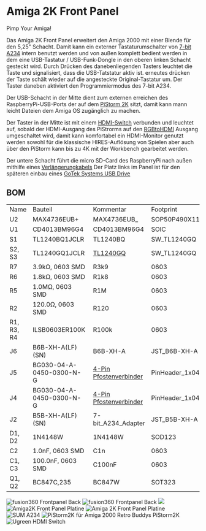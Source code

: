 # Amiga 2K Front Panel
Pimp Your Amiga!

Das Amiga 2K Front Panel erweitert den Amiga 2000 mit einer Blende für den 5,25" Schacht. Damit kann ein externer Tastaturumschalter von [7-bit A234](https://retro.7-bit.pl/?lang=en&go=projekty&name=SUM234) intern benutzt werden und von außen komplett bedient werden in dem eine USB-Tastatur / USB-Funk-Dongle in den oberen linken Schacht gesteckt wird. Durch Drücken des danebenliegenden Tasters leuchtet die Taste und signalisiert, dass die USB-Tatstatur aktiv ist. erneutes drücken der Taste schält wieder auf die angesteckte Original-Tastatur um. Der Taster daneben aktiviert den Programmiermodus des 7-bit A234.


Der USB-Schacht in der Mitte dient zum externen erreichen des RaspberryPi-USB-Ports der auf dem  [PiStorm 2K](https://github.com/captain-amygdala/pistorm) sitzt, damit kann mann leicht Dateien dem Amiga OS zugänglich zu machen.


Der Taster in der Mitte ist mit einem [HDMI-Switch](https://www.amazon.de/dp/B07H7JCCKM) verbunden und leuchtet auf, sobald der HDMI-Ausgang des PiStrorms auf den [RGBtoHDMI](https://github.com/LinuxJedi/AmigaRGBtoHDMI/tree/main/Amiga2000CPLDSlot) Ausgang umgeschaltet wird, damit kann komfortabel ein HDMI-Monitor genutzt werden sowohl für die klassische HIRES-Auflösung von Spielen aber auch über den PiStorm kann bis zu 4K mit der Workbench gearbeitet werden.

Der untere Schacht führt die micro SD-Card des RaspberryPi nach außen mithilfe eines [Verlängerungkabels](https://www.amazon.de/gp/product/B09MTJ17ZX)
Der Platz links im Panel ist für den späteren einbau eines [GoTek Systems USB Drive](https://de.aliexpress.com/item/1005005882655063.html)

## BOM
| | | | |
|-|-|-|-|
|Name|Bauteil|Kommentar|Footprint|
|U2|MAX4736EUB+ |MAX4736EUB_|SOP50P490X110-10N|
|U1|CD4013BM96G4 |CD4013BM96G4|SOIC |
|S1|TL1240BQ1JCLR|TL1240BQ|SW_TL1240GQ|
|S2, S3|TL1240GQ1JCLR |[TL1240GQ](https://www.digikey.de/de/products/detail/e-switch/TL1240BQ/1805475)|SW_TL1240GQ|
|R7|3.9kΩ, 0603 SMD|R3k9|0603 |
|R6|1.8kΩ, 0603 SMD|R1k8|0603 |
|R5|1.0MΩ, 0603 SMD|R1M|0603 |
|R2|120.0Ω, 0603 SMD|R120|0603 |
|R1, R3, R4|ILSB0603ER100K |R100k|0603 |
|J6|B6B-XH-A(LF)(SN) |B6B-XH-A|JST_B6B-XH-A|
|J5|BG030-04-A-0450-0300-N-G |[4-Pin Pfostenverbinder](https://www.mouser.de/ProductDetail/GCT/BG030-04-A-0450-0300-N-G?qs=iLbezkQI%252BsgfdR7VLDPrLQ%3D%3D)|PinHeader_1x04_P2.54mm_Vertical|
|J4|BG030-04-A-0450-0300-N-G |[4-Pin Pfostenverbinder](https://www.mouser.de/ProductDetail/GCT/BG030-04-A-0450-0300-N-G?qs=iLbezkQI%252BsgfdR7VLDPrLQ%3D%3D)|PinHeader_1x04_P2.54mm_Vertical|
|J2|B5B-XH-A(LF)(SN) |7-bit_A234_Adapter|JST_B5B-XH-A|
|D1, D2|1N4148W |1N4148W|SOD123 |
|C2|1.0nF, 0603 SMD|C1n|0603 |
|C1, C3|100.0nF, 0603 SMD|C100nF|0603 |
|Q1, Q2 |BC847C,235 |BC847W|SOT323 |


![fusion360 Frontpanel Back](https://github.com/Kupferschmid/Amiga/blob/main/images/fusion360-Frontpanel_Front.png)
![fusion360 Frontpanel Back](https://github.com/Kupferschmid/Amiga/blob/main/images/fusion360-Frontpanel_Back.png)
![](https://github.com/Kupferschmid/Amiga/blob/main/images/Schaltplan%20Amiga2K_Front_Panel.png)
![Amiga2K Front Panel Platine](https://github.com/Kupferschmid/Amiga/blob/main/images/Amiga2K-Front-Panel-Platine.png)
![Amiga 2K Front Panel Platine](https://github.com/Kupferschmid/Amiga/blob/main/images/A234_installed_in%20Panel.jpg)
![SUM A234](https://github.com/Kupferschmid/Amiga/blob/main/images/SUM%20A234.png)
![PiStorm2K für Amiga 2000 Retro Buddys PiStorm2K](https://www.retrobuddys.com/wp-content/uploads/2024/01/retro-jan-3-scaled.jpg)
![Ugreen HDMI Switch](https://github.com/Kupferschmid/Amiga/blob/main/images/Ugreen%20hdmi-Switch.jpg)
